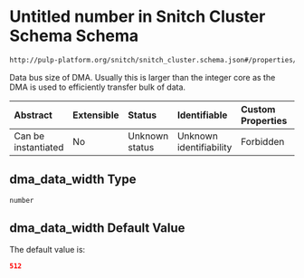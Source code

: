 # Untitled number in Snitch Cluster Schema Schema

```txt
http://pulp-platform.org/snitch/snitch_cluster.schema.json#/properties/dma_data_width
```

Data bus size of DMA. Usually this is larger than the integer core as the DMA is used to efficiently transfer bulk of data.

| Abstract            | Extensible | Status         | Identifiable            | Custom Properties | Additional Properties | Access Restrictions | Defined In                                                                       |
| :------------------ | :--------- | :------------- | :---------------------- | :---------------- | :-------------------- | :------------------ | :------------------------------------------------------------------------------- |
| Can be instantiated | No         | Unknown status | Unknown identifiability | Forbidden         | Allowed               | none                | [snitch_cluster.schema.json*](snitch_cluster.schema.json "open original schema") |

## dma_data_width Type

`number`

## dma_data_width Default Value

The default value is:

```json
512
```
